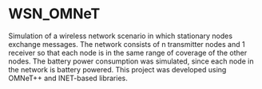 # WSN_OMNeT
Simulation of a wireless network scenario in which stationary nodes exchange messages. The network consists of n transmitter nodes and 1 receiver so that each node is in the same range of coverage of the other nodes. The battery power consumption was simulated, since each node in the network is battery powered. This project was developed using OMNeT++ and INET-based libraries.
